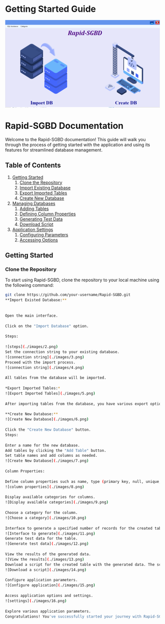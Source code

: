 # Getting Started Guide
![Main Interface](./images/1.png)

   # Rapid-SGBD Documentation

Welcome to the Rapid-SGBD documentation! This guide will walk you through the process of getting started with the application and using its features for streamlined database management.

## Table of Contents

1. [Getting Started](#getting-started)
   1. [Clone the Repository](#clone-the-repository)
   2. [Import Existing Database](#import-existing-database)
   3. [Export Imported Tables](#export-imported-tables)
   4. [Create New Database](#create-new-database)
2. [Managing Databases](#managing-databases)
   1. [Adding Tables](#adding-tables)
   2. [Defining Column Properties](#defining-column-properties)
   3. [Generating Test Data](#generating-test-data)
   4. [Download Script](#download-script)
3. [Application Settings](#application-settings)
   1. [Configuring Parameters](#configuring-parameters)
   2. [Accessing Options](#accessing-options)

## Getting Started

### Clone the Repository
To start using Rapid-SGBD, clone the repository to your local machine using the following command:

```bash
git clone https://github.com/your-username/Rapid-SGBD.git
**Import Existed Database:**


Open the main interface.

Click on the "Import Database" option.

Steps:

![steps](./images/2.png)
Set the connection string to your existing database.
![connection string](./images/3.png)
Proceed with the import process.
![connection string](./images/4.png)

All tables from the database will be imported.

*Export Imported Tables:*
![Export Imported Tables](./images/5.png)

After importing tables from the database, you have various export options available. Choose the appropriate option for your needs.

**Create New Database:**
![Create New Database](./images/6.png)

Click the "Create New Database" button.
Steps:

Enter a name for the new database.
Add tables by clicking the "Add Table" button.
Set table names and add columns as needed.
![Create New Database](./images/7.png)

Column Properties:

Define column properties such as name, type (primary key, null, unique, default), etc.
![column properties](./images/8.png)

Display available categories for columns.
![Display available categories](./images/9.png)

Choose a category for the column.
![Choose a category](./images/10.png)

Interface to generate a specified number of records for the created table.
![Interface to generate](./images/11.png)
Generate test data for the table.
![Generate test data](./images/12.png)

View the results of the generated data.
![View the results](./images/13.png)
Download a script for the created table with the generated data. The script can automatically create the database with the table and generated data.
![Download a script](./images/14.png)

Configure application parameters.
![Configure application](./images/15.png)

Access application options and settings.
![settings](./images/16.png)

Explore various application parameters.
Congratulations! You've successfully started your journey with Rapid-SGBD. Feel free to explore the features and unleash the potential of streamlined database management.
